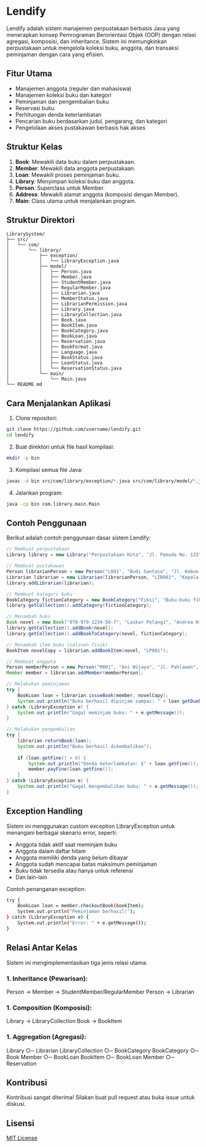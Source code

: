 # Lendify

Lendify adalah sistem manajemen perpustakaan berbasis Java yang menerapkan konsep Pemrograman Berorientasi Objek (OOP) dengan relasi agregasi, komposisi, dan inheritance. Sistem ini memungkinkan perpustakaan untuk mengelola koleksi buku, anggota, dan transaksi peminjaman dengan cara yang efisien.

## Fitur Utama
- Manajemen anggota (reguler dan mahasiswa)
- Manajemen koleksi buku dan kategori
- Peminjaman dan pengembalian buku
- Reservasi buku
- Perhitungan denda keterlambatan
- Pencarian buku berdasarkan judul, pengarang, dan kategori
- Pengelolaan akses pustakawan berbasis hak akses

## Struktur Kelas
1. **Book**: Mewakili data buku dalam perpustakaan.
2. **Member**: Mewakili data anggota perpustakaan.
3. **Loan**: Mewakili proses peminjaman buku.
4. **Library**: Menyimpan koleksi buku dan anggota.
5. **Person**: Superclass untuk Member.
6. **Address**: Mewakili alamat anggota (komposisi dengan Member).
7. **Main**: Class utama untuk menjalankan program.

## Struktur Direktori
```
LibrarySystem/
├── src/
│   └── com/
│       └── library/
│           ├── exception/
│           │   └── LibraryException.java
│           ├── model/
│           │   ├── Person.java
│           │   ├── Member.java
│           │   ├── StudentMember.java
│           │   ├── RegularMember.java
│           │   ├── Librarian.java
│           │   ├── MemberStatus.java
│           │   ├── LibrarianPermission.java
│           │   ├── Library.java
│           │   ├── LibraryCollection.java
│           │   ├── Book.java
│           │   ├── BookItem.java
│           │   ├── BookCategory.java
│           │   ├── BookLoan.java
│           │   ├── Reservation.java
│           │   ├── BookFormat.java
│           │   ├── Language.java
│           │   ├── BookStatus.java
│           │   ├── LoanStatus.java
│           │   └── ReservationStatus.java
│           └── main/
│               └── Main.java
└── README.md
```

## Cara Menjalankan Aplikasi
1. Clone repositori:
```bash
git clone https://github.com/username/lendify.git
cd lendify
```

2. Buat direktori untuk file hasil kompilasi:
```bash
mkdir -p bin
```

3. Kompilasi semua file Java:
```bash
javac -d bin src/com/library/exception/*.java src/com/library/model/*.java src/com/library/main/*.java
```

4. Jalankan program:
```bash
java -cp bin com.library.main.Main
```

## Contoh Penggunaan
Berikut adalah contoh penggunaan dasar sistem Lendify:
```java
// Membuat perpustakaan
Library library = new Library("Perpustakaan Kota", "Jl. Pemuda No. 123");

// Membuat pustakawan
Person librarianPerson = new Person("L001", "Budi Santoso", "Jl. Kebun Raya", "081234567890");
Librarian librarian = new Librarian(librarianPerson, "LIB001", "Kepala Pustakawan", 5000000, LibrarianPermission.ADMIN);
library.addLibrarian(librarian);

// Membuat kategori buku
BookCategory fictionCategory = new BookCategory("Fiksi", "Buku-buku fiksi populer");
library.getCollection().addCategory(fictionCategory);

// Menambah buku
Book novel = new Book("978-979-1234-56-7", "Laskar Pelangi", "Andrea Hirata", "Bentang Pustaka", 2005);
library.getCollection().addBook(novel);
library.getCollection().addBookToCategory(novel, fictionCategory);

// Menambah item buku (salinan fisik)
BookItem novelCopy = librarian.addBookItem(novel, "LP001");

// Membuat anggota
Person memberPerson = new Person("M001", "Ani Wijaya", "Jl. Pahlawan", "087654321098");
Member member = librarian.addMember(memberPerson);

// Melakukan peminjaman
try {
    BookLoan loan = librarian.issueBook(member, novelCopy);
    System.out.println("Buku berhasil dipinjam sampai: " + loan.getDueDate());
} catch (LibraryException e) {
    System.out.println("Gagal meminjam buku: " + e.getMessage());
}

// Melakukan pengembalian
try {
    librarian.returnBook(loan);
    System.out.println("Buku berhasil dikembalikan");
    
    if (loan.getFine() > 0) {
        System.out.println("Denda keterlambatan: $" + loan.getFine());
        member.payFine(loan.getFine());
    }
} catch (LibraryException e) {
    System.out.println("Gagal mengembalikan buku: " + e.getMessage());
}
```

## Exception Handling
Sistem ini menggunakan custom exception LibraryException untuk menangani berbagai skenario error, seperti:

- Anggota tidak aktif saat meminjam buku
- Anggota dalam daftar hitam
- Anggota memiliki denda yang belum dibayar
- Anggota sudah mencapai batas maksimum peminjaman
- Buku tidak tersedia atau hanya untuk referensi
- Dan lain-lain

Contoh penanganan exception:
```bash
try {
    BookLoan loan = member.checkoutBook(bookItem);
    System.out.println("Peminjaman berhasil!");
} catch (LibraryException e) {
    System.out.println("Error: " + e.getMessage());
}
```

## Relasi Antar Kelas
Sistem ini mengimplementasikan tiga jenis relasi utama:

### 1. Inheritance (Pewarisan):

Person → Member → StudentMember/RegularMember
Person → Librarian


### 1. Composition (Komposisi):

Library → LibraryCollection
Book → BookItem


### 1. Aggregation (Agregasi):

Library ○─ Librarian
LibraryCollection ○─ BookCategory
BookCategory ○─ Book
Member ○─ BookLoan
BookItem ○─ BookLoan
Member ○─ Reservation


## Kontribusi
Kontribusi sangat diterima! Silakan buat pull request atau buka issue untuk diskusi.

## Lisensi
[MIT License](LICENSE)

